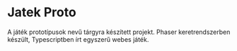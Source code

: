 # Jatek Proto
A játék prototípusok nevű tárgyra készített projekt. Phaser keretrendszerben készült, Typescriptben írt egyszerű webes játék.
